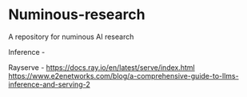 # Numinous-research
A repository for numinous AI research


Inference - 

Rayserve - https://docs.ray.io/en/latest/serve/index.html
https://www.e2enetworks.com/blog/a-comprehensive-guide-to-llms-inference-and-serving-2
